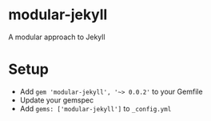 # modular-jekyll

A modular approach to Jekyll

# Setup

 - Add `gem 'modular-jekyll', '~> 0.0.2'` to your Gemfile
 - Update your gemspec
 - Add `gems: ['modular-jekyll']` to `_config.yml`
